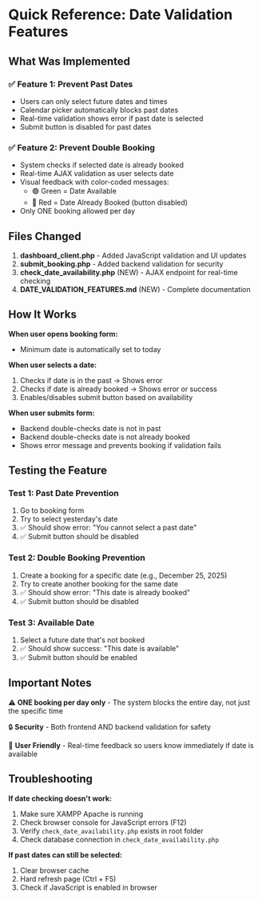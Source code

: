# Quick Reference: Date Validation Features

## What Was Implemented

### ✅ Feature 1: Prevent Past Dates

- Users can only select future dates and times
- Calendar picker automatically blocks past dates
- Real-time validation shows error if past date is selected
- Submit button is disabled for past dates

### ✅ Feature 2: Prevent Double Booking

- System checks if selected date is already booked
- Real-time AJAX validation as user selects date
- Visual feedback with color-coded messages:
  - 🟢 Green = Date Available
  - 🔴 Red = Date Already Booked (button disabled)
- Only ONE booking allowed per day

## Files Changed

1. **dashboard_client.php** - Added JavaScript validation and UI updates
2. **submit_booking.php** - Added backend validation for security
3. **check_date_availability.php** (NEW) - AJAX endpoint for real-time checking
4. **DATE_VALIDATION_FEATURES.md** (NEW) - Complete documentation

## How It Works

**When user opens booking form:**

- Minimum date is automatically set to today

**When user selects a date:**

1. Checks if date is in the past → Shows error
2. Checks if date is already booked → Shows error or success
3. Enables/disables submit button based on availability

**When user submits form:**

- Backend double-checks date is not in past
- Backend double-checks date is not already booked
- Shows error message and prevents booking if validation fails

## Testing the Feature

### Test 1: Past Date Prevention

1. Go to booking form
2. Try to select yesterday's date
3. ✅ Should show error: "You cannot select a past date"
4. ✅ Submit button should be disabled

### Test 2: Double Booking Prevention

1. Create a booking for a specific date (e.g., December 25, 2025)
2. Try to create another booking for the same date
3. ✅ Should show error: "This date is already booked"
4. ✅ Submit button should be disabled

### Test 3: Available Date

1. Select a future date that's not booked
2. ✅ Should show success: "This date is available"
3. ✅ Submit button should be enabled

## Important Notes

⚠️ **ONE booking per day only** - The system blocks the entire day, not just the specific time

🔒 **Security** - Both frontend AND backend validation for safety

📱 **User Friendly** - Real-time feedback so users know immediately if date is available

## Troubleshooting

**If date checking doesn't work:**

1. Make sure XAMPP Apache is running
2. Check browser console for JavaScript errors (F12)
3. Verify `check_date_availability.php` exists in root folder
4. Check database connection in `check_date_availability.php`

**If past dates can still be selected:**

1. Clear browser cache
2. Hard refresh page (Ctrl + F5)
3. Check if JavaScript is enabled in browser
